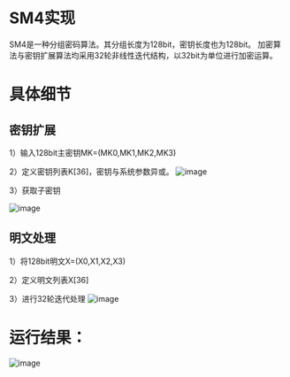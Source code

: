 # SM4实现
SM4是一种分组密码算法。其分组长度为128bit，密钥长度也为128bit。
加密算法与密钥扩展算法均采用32轮非线性迭代结构，以32bit为单位进行加密运算。

# 具体细节
## 密钥扩展
1）输入128bit主密钥MK=(MK0,MK1,MK2,MK3)

2）定义密钥列表K[36]，密钥与系统参数异或。
![image](https://github.com/hhh0125/-/assets/139990267/0c19eebd-f1fb-48c1-ac47-719b26f3104f)

3）获取子密钥

![image](https://github.com/hhh0125/-/assets/139990267/305585b2-b9b3-48f1-b33b-96e9f12e118b)

## 明文处理
1）将128bit明文X=(X0,X1,X2,X3)	

2）定义明文列表X[36]

3）进行32轮迭代处理
![image](https://github.com/hhh0125/-/assets/139990267/17aaed13-0605-400a-a45e-7d433cbd0df4)

# 运行结果：
![image](https://github.com/hhh0125/-/assets/139990267/8bac5e20-a571-4492-a17e-a5cf5e765445)
